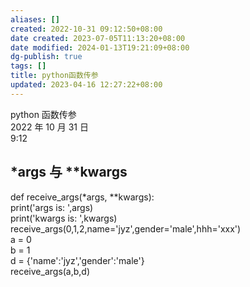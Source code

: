```yaml
---
aliases: []
created: 2022-10-31 09:12:50+08:00
date created: 2023-07-05T11:13:20+08:00
date modified: 2024-01-13T19:21:09+08:00
dg-publish: true
tags: []
title: python函数传参
updated: 2023-04-16 12:27:22+08:00
---
```


python 函数传参  
2022 年 10 月 31 日  
9:12

## \*args 与 \*\*kwargs
def receive_args(\*args, \*\*kwargs):  
print('args is: ',args)  
print('kwargs is: ',kwargs)  
receive_args(0,1,2,name='jyz',gender='male',hhh='xxx')  
a = 0  
b = 1  
d = {'name':'jyz','gender':'male'}  
receive_args(a,b,d)